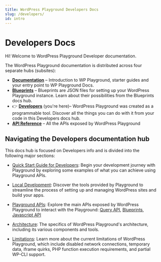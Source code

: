 ```yaml
---
title: WordPress Playground Developers Docs
slug: /developers/
id: intro
---
```


# Developers Docs

Hi! Welcome to WordPress Playground Developer documentation.

<p class="docs-hubs">The WordPress Playground documentation is distributed across four separate hubs (subsites):</p>

-   [**Documentation**](/) – Introduction to WP Playground, starter guides and your entry point to WP Playground Docs.
-   [**Blueprints**](/blueprints) – Blueprints are JSON files for setting up your WordPress Playground instance. Learn about their possibilities from the Blueprints docs hub.
-   👉 [**Developers**](/developers) (you're here)– WordPress Playground was created as a programmable tool. Discover all the things you can do with it from your code in this Developers docs hub.
-   [**API Reference**](/api) – All the APIs exposed by WordPress Playground

## Navigating the Developers documentation hub

This docs hub is focused on Developers info and is divided into the following major sections:

-   [Quick Start Guide for Developers](./03-build-an-app/01-index.md): Begin your development journey with Playground by exploring some examples of what you can achieve using Playground APIs.

-   [Local Development](./05-local-development/intro.md): Discover the tools provided by Playground to streamline the process of setting up and managing WordPress sites and build your apps.

-   [Playground APIs](./apis): Explore the main APIs exposed by WordPress Playground to interact with the Playground: [Query API](./apis/query-api/), [Blueprints](../blueprints/), [Javascript API](./apis/javascript-api/)

-   [Architecture](./23-architecture/01-index.md): The specifics of WordPress Playground's architecture, including its various components and tools.

-   [Limitations](/developers/limitations/): Learn more about the current limitations of WordPress Playground, which include disabled network connections, temporary data, iframe quirks, PHP function execution requirements, and partial WP-CLI support.
